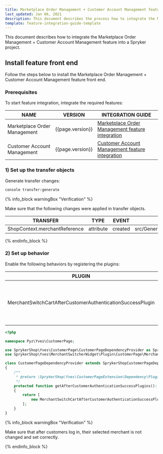 ```yaml
---
title: Marketplace Order Management + Customer Account Management feature integration
last_updated: Jan 06, 2021
description: This document describes the process how to integrate the Marketplace Order Management Feature + Order Threshold feature into a Spryker project.
template: feature-integration-guide-template
---
```


This document describes how to integrate the Marketplace Order Management + Customer Account Management feature into a Spryker project.

## Install feature front end

Follow the steps below to install the Marketplace Order Management + Customer Account Management feature front end.

### Prerequisites

To start feature integration, integrate the required features:

| NAME  | VERSION | INTEGRATION GUIDE |
| ------------------ | ----------- | ----------|
| Marketplace Order Management |  {{page.version}} | [Marketplace Order Management feature integration](/docs/marketplace/dev/feature-integration-guides/{{page.version}}/marketplace-order-management-feature-integration.html) |
| Customer Account Management  | {{page.version}}    | [Customer Account Management feature integration](/docs/scos/dev/feature-integration-guides/{{page.verison}}/customer-account-management-feature-integration.html)

### 1) Set up the transfer objects

Generate transfer changes:

```bash
console transfer:generate
```

{% info_block warningBox "Verification" %}

Make sure that the following changes were applied in transfer objects.

| TRANSFER  | TYPE | EVENT | PATH |
| ---------------- | --------- | --------- | ------------------------------- |
| ShopContext.merchantReference | attribute | created   | src/Generated/Shared/Transfer/ShopContextTransfer |

{% endinfo_block %}

### 2) Set up behavior

Enable the following behaviors by registering the plugins:

| PLUGIN | SPECIFICATION | PREREQUISITES | NAMESPACE|
| ------------------- | ------------------ | ------------------- |------------------- |
| MerchantSwitchCartAfterCustomerAuthenticationSuccessPlugin | Sets merchant reference value to cookies if a customer's quote contains it, and the quote is not empty. |  | SprykerShop\Yves\MerchantSwitcherWidget\Plugin\CustomerPage |



```php
<?php

namespace Pyz\Yves\CustomerPage;

use SprykerShop\Yves\CustomerPage\CustomerPageDependencyProvider as SprykerShopCustomerPageDependencyProvider;
use SprykerShop\Yves\MerchantSwitcherWidget\Plugin\CustomerPage\MerchantSwitchCartAfterCustomerAuthenticationSuccessPlugin;

class CustomerPageDependencyProvider extends SprykerShopCustomerPageDependencyProvider
{
    /**
     * @return \SprykerShop\Yves\CustomerPageExtension\Dependency\Plugin\AfterCustomerAuthenticationSuccessPluginInterface[]
     */
    protected function getAfterCustomerAuthenticationSuccessPlugins(): array
    {
        return [
            new MerchantSwitchCartAfterCustomerAuthenticationSuccessPlugin(),
        ];
    }
}
```

{% info_block warningBox "Verification" %}

Make sure that after customers log in, their selected merchant is not changed and set correctly.

{% endinfo_block %}
